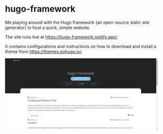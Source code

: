 # hugo-framework

Me playing around with the Hugo framework (an open-source static site generator) to host a quick, simple website. 

The site runs live at https://hugo-framework.netlify.app/.

It contains configurations and instructions on how to download and install a theme from https://themes.gohugo.io/.

![alt text](static/images/Capture.PNG "Capture")
